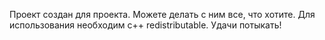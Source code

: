 Проект создан для проекта. Можете делать с ним все, что хотите.
Для использования необходим c++ redistributable.
Удачи потыкать!

